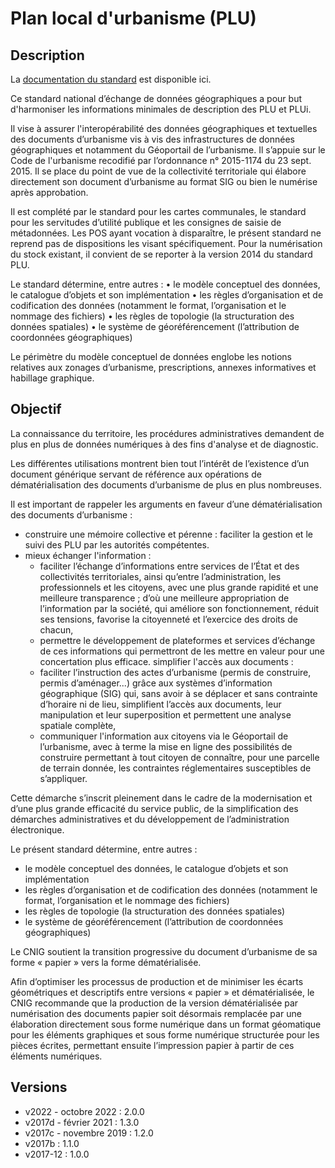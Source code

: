 <MenuSchema />

# Plan local d'urbanisme (PLU)

## Description
La [documentation du standard](https://cnig.gouv.fr/IMG/pdf/230112_standard_cnig_plu_v2022-10.pdf) est disponible ici.

Ce standard national d’échange de données géographiques a pour but d'harmoniser les informations minimales de description des PLU et PLUi.

Il vise à assurer l'interopérabilité des données géographiques et textuelles des documents d’urbanisme vis à vis des infrastructures de données géographiques et notamment du Géoportail de l’urbanisme. Il s’appuie sur le Code de l'urbanisme recodifié par l’ordonnance n° 2015-1174 du 23 sept. 2015. Il se place du point de vue de la collectivité territoriale qui élabore directement son document d’urbanisme au format SIG ou bien le numérise après approbation.

Il est complété par le standard pour les cartes communales, le standard pour les servitudes d’utilité publique et les consignes de saisie de métadonnées. Les POS ayant vocation à disparaître, le présent standard ne reprend pas de dispositions les visant spécifiquement. Pour la numérisation du stock existant, il convient de se reporter à la version 2014 du standard PLU.

Le standard détermine, entre autres :
• le modèle conceptuel des données, le catalogue d’objets et son implémentation
• les règles d’organisation et de codification des données (notamment le format, l’organisation et le nommage des fichiers)
• les règles de topologie (la structuration des données spatiales)
• le système de géoréférencement (l’attribution de coordonnées géographiques)

Le périmètre du modèle conceptuel de données englobe les notions relatives aux zonages d’urbanisme, prescriptions, annexes informatives et habillage graphique.

## Objectif
La connaissance du territoire, les procédures administratives demandent de plus en plus de données numériques à des fins d'analyse et de diagnostic.

Les différentes utilisations montrent bien tout l’intérêt de l’existence d’un document générique servant de référence aux opérations de dématérialisation des documents d’urbanisme de plus en plus nombreuses.

Il est important de rappeler les arguments en faveur d’une dématérialisation des documents d’urbanisme :
* construire une mémoire collective et pérenne : faciliter la gestion et le suivi des PLU par les autorités compétentes. 
* mieux échanger l'information :
   - faciliter l’échange d’informations entre services de l’État et des collectivités territoriales, ainsi qu’entre l’administration, les professionnels et les citoyens, avec une plus grande rapidité et une meilleure transparence ; d’où une meilleure appropriation de l’information par la société, qui améliore son fonctionnement, réduit ses tensions, favorise la citoyenneté et l’exercice des droits de chacun,
   - permettre le développement de plateformes et services d’échange de ces informations qui permettront de les mettre en valeur pour une concertation plus efficace.
simplifier l'accès aux documents :
   - faciliter l’instruction des actes d’urbanisme (permis de construire, permis d’aménager...) grâce aux systèmes d’information géographique (SIG) qui, sans avoir à se déplacer et sans contrainte d’horaire ni de lieu, simplifient l’accès aux documents, leur manipulation et leur superposition et permettent une analyse spatiale complète,
   - communiquer l'information aux citoyens via le Géoportail de l’urbanisme, avec à terme la mise en ligne des possibilités de construire permettant à tout citoyen de connaître, pour une parcelle de terrain donnée, les contraintes réglementaires susceptibles de s’appliquer.

Cette démarche s’inscrit pleinement dans le cadre de la modernisation et d’une plus grande efficacité du service public, de la simplification des démarches administratives et du développement de l’administration électronique.

Le présent standard détermine, entre autres :
* le modèle conceptuel des données, le catalogue d’objets et son implémentation
* les règles d’organisation et de codification des données (notamment le format, l’organisation et le nommage des fichiers)
* les règles de topologie (la structuration des données spatiales)
* le système de géoréférencement (l’attribution de coordonnées géographiques)

Le CNIG soutient la transition progressive du document d’urbanisme de sa forme « papier » vers la forme dématérialisée.

Afin d’optimiser les processus de production et de minimiser les écarts géométriques et descriptifs entre versions « papier » et dématérialisée, le CNIG recommande que la production de la version dématérialisée par numérisation des documents papier soit désormais remplacée par une élaboration directement sous forme numérique dans un format géomatique pour les éléments graphiques et sous forme numérique structurée pour les pièces écrites, permettant ensuite l’impression papier à partir de ces éléments numériques.

## Versions
- v2022 - octobre 2022 : 2.0.0
- v2017d - février 2021 : 1.3.0
- v2017c - novembre 2019 : 1.2.0
- v2017b : 1.1.0
- v2017-12 : 1.0.0
